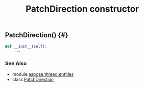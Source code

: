 ﻿---
title: PatchDirection constructor
second_title: Aspose.3D for Python via .NET API References
description: 
type: docs
weight: 10
url: /python-net/aspose.threed.entities/patchdirection/__init__/
is_root: false
---

## PatchDirection() {#}



```python
def __init__(self):
    ...
```





### See Also
* module [aspose.threed.entities](../../)
* class [PatchDirection](/3d/python-net/aspose.threed.entities/patchdirection)
